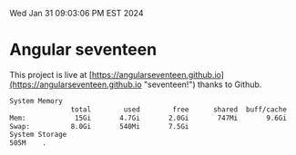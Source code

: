 Wed Jan 31 09:03:06 PM EST 2024

# Angular seventeen


This project is live at [https://angularseventeen.github.io](https://angularseventeen.github.io "seventeen!") thanks to Github.

```bash
System Memory
               total        used        free      shared  buff/cache   available
Mem:            15Gi       4.7Gi       2.0Gi       747Mi       9.6Gi        10Gi
Swap:          8.0Gi       540Mi       7.5Gi
System Storage
505M	.
```
